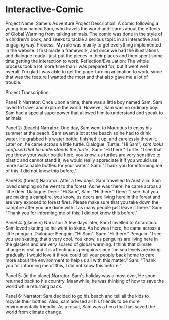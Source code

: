 # Interactive-Comic
 
Project Name: Same's Adventure
Project Description: A comic following a young boy named Sam, who travels the world and learns about the effects of Global Warming from talking animals. The comic was done in the style of a children's book, and seeks to tackle a serious topic in an interactive and engaging way.
Process: My role was mainly to get everything implemented in the website. I first made a framework, and once we had the illustrations and dialogue ready I just put the pieces in their places and then spent some time getting the interaction to work.
Reflection/Evaluation: The whole process took a lot more time than I was prepared for, but it went well overall. I'm glad I was able to get the page-turning animation to work, since that was the feature I wanted the most and that also gave me a lot of trouble.


Project Transcription: 

Panel 1: 
Narrator:
Once upon a time, there was a little boy named Sam. Sam loved to travel and explore the world. However, Sam was no ordinary boy. Sam had a special superpower that allowed him to understand and speak to animals. 

Panel 2: (beach)
Narrator:
One day, Sam went to Mauritius to enjoy his summer at the beach. Sam swam a lot at the beach so he had to drink water. He grabbed his water bottle, finished it up, and carelessly threw it. Later on, he came across a little turtle. 
Dialogue:
Turtle: "Hi Sam", *sam looks confused that he understands the turtle* , Sam: "Hi there." 
Turtle: "I see that you threw your water bottle here, you know, us turtles are very sensitive to plastic and cannot stand it, we would really appreciate it if you would use more sustainable bottles for your water." 
Sam: "Thank you for informing me of this, I did not know this before."

Panel 3: (forest)
Narrator: 
After a few days, Sam travelled to Australia. Sam loved camping so he went to the forest. As he was there, he came across a little deer.
Dialogue:
Deer: "Hi Sam", Sam: "Hi there."
Deer: "I see that you are making a campfire, you know, us deers are living here in the forest and are very exposed to forest fires. Please make sure that you take down the campfire after you are done with it as many people just leave it there."
Sam: "Thank you for informing me of this, I did not know this before."

Panel 4: (glaciers)
Narrator:
A few days later, Sam travelled to Antarctica. Sam loved skating so he went to skate. As he was there, he came across a little penguin. 
Dialogue:
Penguin: "Hi Sam", Sam: "Hi there." 
Penguin: "I see you are skating, that's very cool. You know, us penguins are living here in the glaciers and are very scared of global warming. I think that climate change is real and it is affecting us penguins since the sea levels are rising gradually. I would love it if you could tell your people back home to care more about the environment to help us all with this matter."
Sam: "Thank you for informing me of this, I did not know this before." 

Panel 5: (in the plane)
Narrator: 
Sam's holiday was almost over, He soon returned back to his country. Meanwhile, he was thinking of how to save the world while returning back. 

Panel 6:
Narrator:
Sam decided to go his beach and tell all the kids to recycle their bottles. Also, sam advised all his friends to be more environmentally friendly. As a result, Sam was a hero that has saved the world from climate change.